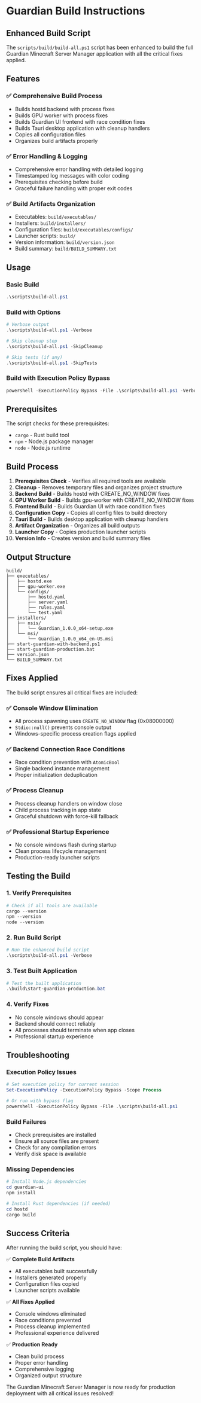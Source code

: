 # Guardian Build Instructions

## Enhanced Build Script

The `scripts/build/build-all.ps1` script has been enhanced to build the full Guardian Minecraft Server Manager application with all the critical fixes applied.

## Features

### ✅ **Comprehensive Build Process**
- Builds hostd backend with process fixes
- Builds GPU worker with process fixes  
- Builds Guardian UI frontend with race condition fixes
- Builds Tauri desktop application with cleanup handlers
- Copies all configuration files
- Organizes build artifacts properly

### ✅ **Error Handling & Logging**
- Comprehensive error handling with detailed logging
- Timestamped log messages with color coding
- Prerequisites checking before build
- Graceful failure handling with proper exit codes

### ✅ **Build Artifacts Organization**
- Executables: `build/executables/`
- Installers: `build/installers/`
- Configuration files: `build/executables/configs/`
- Launcher scripts: `build/`
- Version information: `build/version.json`
- Build summary: `build/BUILD_SUMMARY.txt`

## Usage

### Basic Build
```powershell
.\scripts\build-all.ps1
```

### Build with Options
```powershell
# Verbose output
.\scripts\build-all.ps1 -Verbose

# Skip cleanup step
.\scripts\build-all.ps1 -SkipCleanup

# Skip tests (if any)
.\scripts\build-all.ps1 -SkipTests
```

### Build with Execution Policy Bypass
```powershell
powershell -ExecutionPolicy Bypass -File .\scripts\build-all.ps1 -Verbose
```

## Prerequisites

The script checks for these prerequisites:
- `cargo` - Rust build tool
- `npm` - Node.js package manager  
- `node` - Node.js runtime

## Build Process

1. **Prerequisites Check** - Verifies all required tools are available
2. **Cleanup** - Removes temporary files and organizes project structure
3. **Backend Build** - Builds hostd with CREATE_NO_WINDOW fixes
4. **GPU Worker Build** - Builds gpu-worker with CREATE_NO_WINDOW fixes
5. **Frontend Build** - Builds Guardian UI with race condition fixes
6. **Configuration Copy** - Copies all config files to build directory
7. **Tauri Build** - Builds desktop application with cleanup handlers
8. **Artifact Organization** - Organizes all build outputs
9. **Launcher Copy** - Copies production launcher scripts
10. **Version Info** - Creates version and build summary files

## Output Structure

```
build/
├── executables/
│   ├── hostd.exe
│   ├── gpu-worker.exe
│   └── configs/
│       ├── hostd.yaml
│       ├── server.yaml
│       ├── rules.yaml
│       └── test.yaml
├── installers/
│   ├── nsis/
│   │   └── Guardian_1.0.0_x64-setup.exe
│   └── msi/
│       └── Guardian_1.0.0_x64_en-US.msi
├── start-guardian-with-backend.ps1
├── start-guardian-production.bat
├── version.json
└── BUILD_SUMMARY.txt
```

## Fixes Applied

The build script ensures all critical fixes are included:

### ✅ **Console Window Elimination**
- All process spawning uses `CREATE_NO_WINDOW` flag (0x08000000)
- `Stdio::null()` prevents console output
- Windows-specific process creation flags applied

### ✅ **Backend Connection Race Conditions**
- Race condition prevention with `AtomicBool`
- Single backend instance management
- Proper initialization deduplication

### ✅ **Process Cleanup**
- Process cleanup handlers on window close
- Child process tracking in app state
- Graceful shutdown with force-kill fallback

### ✅ **Professional Startup Experience**
- No console windows flash during startup
- Clean process lifecycle management
- Production-ready launcher scripts

## Testing the Build

### 1. Verify Prerequisites
```powershell
# Check if all tools are available
cargo --version
npm --version
node --version
```

### 2. Run Build Script
```powershell
# Run the enhanced build script
.\scripts\build-all.ps1 -Verbose
```

### 3. Test Built Application
```powershell
# Test the built application
.\build\start-guardian-production.bat
```

### 4. Verify Fixes
- No console windows should appear
- Backend should connect reliably
- All processes should terminate when app closes
- Professional startup experience

## Troubleshooting

### Execution Policy Issues
```powershell
# Set execution policy for current session
Set-ExecutionPolicy -ExecutionPolicy Bypass -Scope Process

# Or run with bypass flag
powershell -ExecutionPolicy Bypass -File .\scripts\build-all.ps1
```

### Build Failures
- Check prerequisites are installed
- Ensure all source files are present
- Check for any compilation errors
- Verify disk space is available

### Missing Dependencies
```powershell
# Install Node.js dependencies
cd guardian-ui
npm install

# Install Rust dependencies (if needed)
cd hostd
cargo build
```

## Success Criteria

After running the build script, you should have:

✅ **Complete Build Artifacts**
- All executables built successfully
- Installers generated properly
- Configuration files copied
- Launcher scripts available

✅ **All Fixes Applied**
- Console windows eliminated
- Race conditions prevented
- Process cleanup implemented
- Professional experience delivered

✅ **Production Ready**
- Clean build process
- Proper error handling
- Comprehensive logging
- Organized output structure

The Guardian Minecraft Server Manager is now ready for production deployment with all critical issues resolved!

